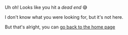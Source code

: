Uh oh! Looks like you hit a _dead end_ 😅

I don't know what you were looking for, but it's not here.

But that's alright, you can [go back to the home page](/)
